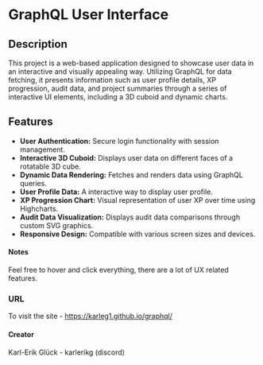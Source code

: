 # GraphQL User Interface

## Description

This project is a web-based application designed to showcase user data in an interactive and visually appealing way. Utilizing GraphQL for data fetching, it presents information such as user profile details, XP progression, audit data, and project summaries through a series of interactive UI elements, including a 3D cuboid and dynamic charts.

## Features

- **User Authentication:** Secure login functionality with session management.
- **Interactive 3D Cuboid:** Displays user data on different faces of a rotatable 3D cube.
- **Dynamic Data Rendering:** Fetches and renders data using GraphQL queries.
- **User Profile Data:** A interactive way to display user profile.
- **XP Progression Chart:** Visual representation of user XP over time using Highcharts.
- **Audit Data Visualization:** Displays audit data comparisons through custom SVG graphics.
- **Responsive Design:** Compatible with various screen sizes and devices.

#### Notes

Feel free to hover and click everything, there are a lot of UX related features.

### URL

To visit the site - https://karleg1.github.io/graphql/

#### Creator
Karl-Erik Glück - karlerikg (discord)
